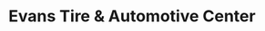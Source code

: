 ---
title: "Evans Tire & Automotive Center"
url: /smithfield/evans-tire-und-automotive-center/
shop: Reifen
---